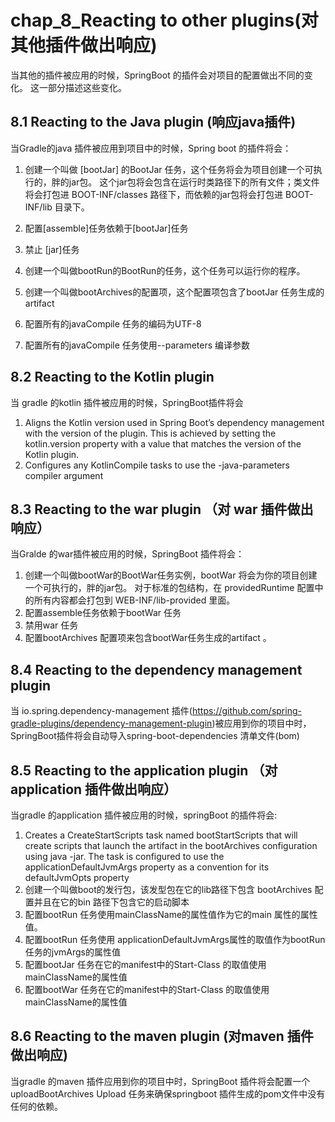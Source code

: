 # chap_8_Reacting to other plugins(对其他插件做出响应)
当其他的插件被应用的时候，SpringBoot 的插件会对项目的配置做出不同的变化。 这一部分描述这些变化。 

## 8.1 Reacting to the Java plugin (响应java插件)
当Gradle的java 插件被应用到项目中的时候，Spring boot 的插件将会：
1.  创建一个叫做 [bootJar] 的BootJar 任务，这个任务将会为项目创建一个可执行的，胖的jar包。 这个jar包将会包含在运行时类路径下的所有文件；类文件将会打包进 BOOT-INF/classes 路径下，而依赖的jar包将会打包进 BOOT-INF/lib 目录下。 

2. 配置[assemble]任务依赖于[bootJar]任务
3. 禁止 [jar]任务
4. 创建一个叫做bootRun的BootRun的任务，这个任务可以运行你的程序。
5. 创建一个叫做bootArchives的配置项，这个配置项包含了bootJar 任务生成的artifact 
6. 配置所有的javaCompile 任务的编码为UTF-8 
7. 配置所有的javaCompile 任务使用--parameters 编译参数

## 8.2 Reacting to the Kotlin plugin 
当 gradle 的kotlin 插件被应用的时候，SpringBoot插件将会
1. Aligns the Kotlin version used in Spring Boot’s dependency management with the version of the
plugin. This is achieved by setting the kotlin.version property with a value that matches the
version of the Kotlin plugin.
2. Configures any KotlinCompile tasks to use the -java-parameters compiler argument


## 8.3 Reacting to the war plugin （对 war 插件做出响应）
当Gralde 的war插件被应用的时候，SpringBoot 插件将会：
1. 创建一个叫做bootWar的BootWar任务实例，bootWar 将会为你的项目创建一个可执行的，胖的jar包。 对于标准的包结构，在 providedRuntime 配置中的所有内容都会打包到 WEB-INF/lib-provided 里面。 
2. 配置assemble任务依赖于bootWar 任务 
3. 禁用war 任务
4. 配置bootArchives 配置项来包含bootWar任务生成的artifact 。 

## 8.4 Reacting to the dependency management plugin 
当 io.spring.dependency-management 插件(https://github.com/spring-gradle-plugins/dependency-management-plugin)被应用到你的项目中时， SpringBoot插件将会自动导入spring-boot-dependencies 清单文件(bom)


## 8.5 Reacting to the application plugin （对application 插件做出响应）
当gradle 的application 插件被应用的时候，springBoot 的插件将会:
1. Creates a CreateStartScripts task named bootStartScripts that will create scripts that launch the artifact in the bootArchives configuration using java -jar. The task is configured to use the applicationDefaultJvmArgs property as a convention for its defaultJvmOpts property
2. 创建一个叫做boot的发行包，该发型包在它的lib路径下包含 bootArchives 配置并且在它的bin 路径下包含它的启动脚本
3. 配置bootRun 任务使用mainClassName的属性值作为它的main 属性的属性值。 
4. 配置bootRun 任务使用 applicationDefaultJvmArgs属性的取值作为bootRun任务的jvmArgs的属性值
5. 配置bootJar 任务在它的manifest中的Start-Class 的取值使用mainClassName的属性值
6. 配置bootWar 任务在它的manifest中的Start-Class 的取值使用mainClassName的属性值


## 8.6 Reacting to the maven plugin (对maven 插件做出响应)
当gradle 的maven 插件应用到你的项目中时，SpringBoot 插件将会配置一个 uploadBootArchives Upload 任务来确保springboot 插件生成的pom文件中没有任何的依赖。 

